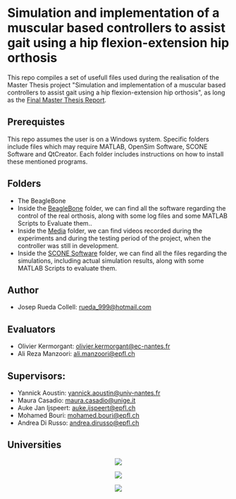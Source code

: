# Simulation and implementation of a muscular based controllers to assist gait using a hip flexion-extension hip orthosis
This repo compiles a set of usefull files used during the realisation of the Master Thesis project "Simulation and implementation of a muscular based controllers to assist gait using a hip flexion-extension hip orthosis", as long as the [Final Master Thesis Report](https://github.com/pep248/MasterThesis_HipFlexionExtensionOrthosis/blob/main/JosepRuedaCollell_MasterThesis.pdf).

## Prerequistes
This repo assumes the user is on a Windows system.
Specific folders include files which may require MATLAB, OpenSim Software, SCONE Software and QtCreator. Each folder includes instructions on how to install these mentioned programs.

## Folders
* The BeagleBone
* Inside the [BeagleBone](https://github.com/pep248/MasterThesis_HipFlexionExtensionOrthosis/tree/main/BeagleBone) folder, we can find all the software regarding the control of the real orthosis, along with some log files and some MATLAB Scripts to Evaluate them..
* Inside the [Media](https://github.com/pep248/MasterThesis_HipFlexionExtensionOrthosis/tree/main/Media) folder, we can find videos recorded during the experiments and during the testing period of the project, when the controller was still in development.
* Inside the [SCONE Software](https://github.com/pep248/MasterThesis_HipFlexionExtensionOrthosis/tree/main/SCONE%20Software) folder, we can find all the files regarding the simulations, including actual simulation results, along with some MATLAB Scripts to evaluate them.


## Author
* Josep Rueda Collell: rueda_999@hotmail.com

## Evaluators
* Olivier Kermorgant: olivier.kermorgant@ec-nantes.fr
* Ali Reza Manzoori: ali.manzoori@epfl.ch

## Supervisors:
* Yannick Aoustin: yannick.aoustin@univ-nantes.fr
* Maura Casadio: maura.casadio@unige.it
* Auke Jan Ijspeert: auke.ijspeert@epfl.ch
* Mohamed Bouri: mohamed.bouri@epfl.ch
* Andrea Di Russo: andrea.dirusso@epfl.ch

## Universities

<p align="center">
<img src="![imatge](https://user-images.githubusercontent.com/38502977/130158219-a3e79bd9-39dc-4404-b943-976b77654125.png)">
</p>

<p align="center">
<img src="https://www.ec-nantes.fr/medias/photo/logocn-rvb_1490650100592-jpg?ID_FICHE=109786">
</p>

<p align="center">
<img src="https://id.unige.it/assets/img/logo-colore.png">
</p>

